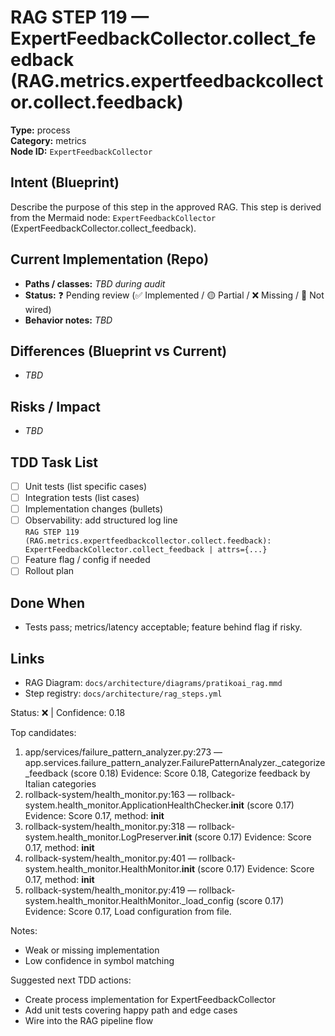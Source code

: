 # RAG STEP 119 — ExpertFeedbackCollector.collect_feedback (RAG.metrics.expertfeedbackcollector.collect.feedback)

**Type:** process  
**Category:** metrics  
**Node ID:** `ExpertFeedbackCollector`

## Intent (Blueprint)
Describe the purpose of this step in the approved RAG. This step is derived from the Mermaid node: `ExpertFeedbackCollector` (ExpertFeedbackCollector.collect_feedback).

## Current Implementation (Repo)
- **Paths / classes:** _TBD during audit_
- **Status:** ❓ Pending review (✅ Implemented / 🟡 Partial / ❌ Missing / 🔌 Not wired)
- **Behavior notes:** _TBD_

## Differences (Blueprint vs Current)
- _TBD_

## Risks / Impact
- _TBD_

## TDD Task List
- [ ] Unit tests (list specific cases)
- [ ] Integration tests (list cases)
- [ ] Implementation changes (bullets)
- [ ] Observability: add structured log line  
  `RAG STEP 119 (RAG.metrics.expertfeedbackcollector.collect.feedback): ExpertFeedbackCollector.collect_feedback | attrs={...}`
- [ ] Feature flag / config if needed
- [ ] Rollout plan

## Done When
- Tests pass; metrics/latency acceptable; feature behind flag if risky.

## Links
- RAG Diagram: `docs/architecture/diagrams/pratikoai_rag.mmd`
- Step registry: `docs/architecture/rag_steps.yml`


<!-- AUTO-AUDIT:BEGIN -->
Status: ❌  |  Confidence: 0.18

Top candidates:
1) app/services/failure_pattern_analyzer.py:273 — app.services.failure_pattern_analyzer.FailurePatternAnalyzer._categorize_feedback (score 0.18)
   Evidence: Score 0.18, Categorize feedback by Italian categories
2) rollback-system/health_monitor.py:163 — rollback-system.health_monitor.ApplicationHealthChecker.__init__ (score 0.17)
   Evidence: Score 0.17, method: __init__
3) rollback-system/health_monitor.py:318 — rollback-system.health_monitor.LogPreserver.__init__ (score 0.17)
   Evidence: Score 0.17, method: __init__
4) rollback-system/health_monitor.py:401 — rollback-system.health_monitor.HealthMonitor.__init__ (score 0.17)
   Evidence: Score 0.17, method: __init__
5) rollback-system/health_monitor.py:419 — rollback-system.health_monitor.HealthMonitor._load_config (score 0.17)
   Evidence: Score 0.17, Load configuration from file.

Notes:
- Weak or missing implementation
- Low confidence in symbol matching

Suggested next TDD actions:
- Create process implementation for ExpertFeedbackCollector
- Add unit tests covering happy path and edge cases
- Wire into the RAG pipeline flow
<!-- AUTO-AUDIT:END -->